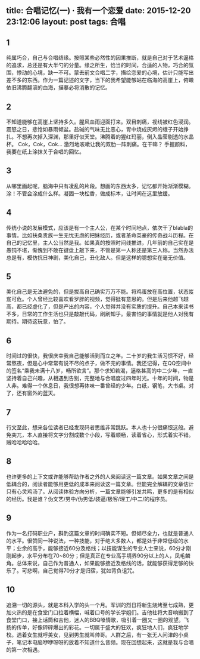 title: 合唱记忆(一) · 我有一个恋爱
date: 2015-12-20 23:12:06
layout: post
tags: 合唱
---

## 1
纯属巧合，自己与合唱结缘。按照某些必然性的因果推断，就是自己对于艺术逼格的追求，总还是有大半勺的分量。缘之所生，恰当的时间，合适的人物，巧合的氛围，悸动的心境，缺一不可。蒙去前文合唱二字，描绘恋爱的心境，估计只能写出差不多的东西。作为一篇记述的文字，当下的我希望能够站在临海的高崖上，俯瞰依旧沸腾翻滚的血海，描摹必将消散的记忆。
## 2
不知道能够在高崖上坚持多久。腥风血雨迎面打来。双目刺痛，视线被红色浸润。震怒之日，悲怆如暴雨倾盆。盐碱的气味无比恶心，胃中烧成灰烬的蛾子开始挣扎。不想再次掉入深渊，那里好似天堂。沸腾着的猩红玛丽，倒入晶莹剔透的水晶杯。 Cok，Cok，Cok… 激烈地咳嗽让我的双肋一阵刺痛。在干嘛？ 手握颜料，我要在纸上涂抹关于合唱的回忆。
## 3
从哪里画起呢，脑海中只有凌乱的片段。想画的东西太多，记忆都开始渐渐模糊。涂！不管会涂成什么样。凝固一块松香，做成标本，让时间在这里放缓。
## 4
传统小说的发展模式，应该是有一个主人公，在某个时间地点，依次干了blabla的事情。比如扶桑贵族一生无忧无虑的把妹经历，或者革命英豪的传奇战斗历程。在自己的记忆里，主人公当然是我。如果真的按照时间线推进，几年前的自己实在是愚钝不堪，惭愧到不敢在键盘上敲下来，不管是第一人称还是第三人称。当然办法总是有，模仿抗日神剧，美化自己，丑化敌人。但是这样的臆想实在毫无价值。
## 5
美化自己是无法避免的，但是拔高自己确实万万不能。将鸡蛋放在高位置，状态岌岌可危。个人曾经比较喜欢看罗胖的视频，觉得挺有意思的。但是后来他越飞越高，都已经虚化了，但是产出的内容，个人觉得并没有实质的提升。自己本来读书不多，日常的工作生活也只是敲敲代码，刷刷知乎。最害怕的事情就是他人对我有期待。期待这玩意，怕了。
## 6
时间过的很快，我很庆幸我自己能够活到而立之年。二十岁的我生活习惯不好，经常熬夜，但是心中常常有说不尽的点子，做不完的事情。我还记得，在QQ空间中的签名“乘我未满十八岁，畅所欲言”。那个求知若渴，逼格甚高的中二少年，一直坚持着自己兴趣，从相遇到告别，完整地与合唱度过四年时光。十年的时间，物是人非。难得一个休息日，我很想再体味一番曾经的少年。白纸，钢笔，大书桌。对了，还有窗外的蓝天。
## 7
行文至此，想来各位读者已经发现码者思维非常跳跃。本人也十分很痛恨这般。避免突兀，本人直接将文字分割成数个小段，写着顺畅，读着省心，形式着实不错。贼哈哈哈哈哈。
## 8
也许更多的上下文或许能够帮助作者之外的人来阅读这一篇文章。如果文章之间是低耦合的，阅读者能够用更低的成本来阅读这一篇文章。但能完全解耦的文章估计只有心灵鸡汤了。从阅读体验方向分析，一篇文章能够引发共鸣，更多的是有相似的经历。我是谁？伪文艺/男中/伪男低/装逼/极客/理工/中二/的程序员。
## 9
作为一名打码职业户，斟酌这篇文章的时间确实不短。但倾尽全力，也就是普通人的水平。很赞同一种说法，一种技能，对于绝大多数人，都是处于非常低级的水平；业余的高手，能够接近60分及格线；以技能谋生的专业人士来说，60分才刚刚起步，水平分布在70~80分；但是真正在专业高手境界90分以上的人，凤毛麟角。总体来说，自己作为普通人，如果能够接近及格线的话，就能够获得足够的快乐了。可悲啊，自己觉得70分才是归宿，犹如背负诅咒。
## 10
追溯一切的源头，就是本科入学的头一个月。军训的烈日将新生烧烤至七成熟，更加火热的是在食堂门口拉着横幅，喊着口号的学长学姐们。吉他社将大音响搬到了食堂门口，接上话筒和吉他，迷人的BBQ嗓情歌，吸引着一圈又一圈的观望。飞扬的传单，好像砰砰爆出的彩花。一切属于盛大的狂欢，疯狂地人们，疯狂地学校。遇着女生就呼美女，见到男生就叫帅哥。人群之后，有一张无人问津的小桌子，笔记本电脑咿咿呀呀的放着不知道什么音频。现在回想起来，这就是我与合唱的第一次相遇。
